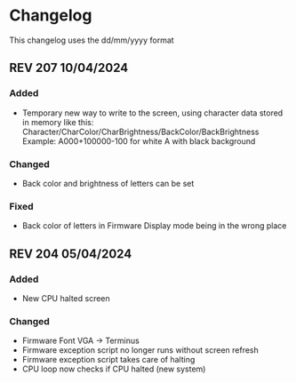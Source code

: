 # Changelog

This changelog uses the dd/mm/yyyy format

## REV 207 10/04/2024

### Added
- Temporary new way to write to the screen, using character data stored in memory like this: \
Character/CharColor/CharBrightness/BackColor/BackBrightness
Example: A000+100000-100 for white A with black background

### Changed
- Back color and brightness of letters can be set

### Fixed
- Back color of letters in Firmware Display mode being in the wrong place


## REV 204 05/04/2024

### Added
- New CPU halted screen

### Changed
- Firmware Font VGA -> Terminus
- Firmware exception script no longer runs without screen refresh
- Firmware exception script takes care of halting
- CPU loop now checks if CPU halted (new system)